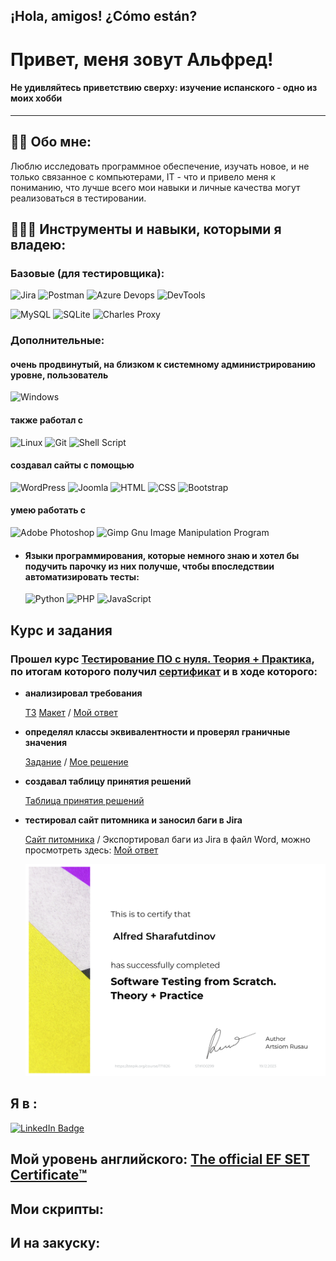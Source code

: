 ## ¡Hola, amigos! ¿Сómo están? 
# Привет, меня зовут Альфред!
#### Не удивляйтесь приветствию сверху: изучение испанского - одно из моих хобби
---

## 👨‍💻 Обо мне:

Люблю исследовать программное обеспечение, изучать новое, и не только связанное с компьютерами, IT - что и привело меня к пониманию, что лучше всего мои навыки и личные качества могут реализоваться в тестировании. 

##  :wrench::hammer::muscle: Инструменты и навыки, которыми я владею:
### Базовые (для тестировщика):
![Jira](https://img.shields.io/badge/jira-%230A0FFF.svg?style=for-the-badge&logo=jira&logoColor=white) ![Postman](https://img.shields.io/badge/Postman-FF6C37?style=for-the-badge&logo=postman&logoColor=white) ![Azure Devops](https://camo.githubusercontent.com/55de1c2c567f019f7c18b60ae94c655be9405c8156a720d012cd76c8d2bee17c/68747470733a2f2f696d672e736869656c64732e696f2f7374617469632f76313f7374796c653d666f722d7468652d6261646765266d6573736167653d417a7572652b4465764f707326636f6c6f723d303037384437266c6f676f3d417a7572652b4465764f7073266c6f676f436f6c6f723d464646464646266c6162656c3d) ![DevTools](https://img.shields.io/badge/DEVTOOLS---?style=for-the-badge&logo=Google%20Chrome&logoColor=white&labelColor=blue&color=blue)

![MySQL](https://img.shields.io/badge/mysql-%2300f.svg?style=for-the-badge&logo=mysql&logoColor=white) ![SQLite](https://img.shields.io/badge/sqlite-%2307405e.svg?style=for-the-badge&logo=sqlite&logoColor=white) ![Charles Proxy](https://camo.githubusercontent.com/396820e034d6fb664517a7f551f99fbf0f433359c5c0dfae7f2830354f5cffa6/68747470733a2f2f696d672e736869656c64732e696f2f7374617469632f76313f7374796c653d666f722d7468652d6261646765266d6573736167653d436861726c657326636f6c6f723d323232323232266c6f676f3d436861726c6573266c6f676f436f6c6f723d463346354635266c6162656c3d)

### Дополнительные:
#### очень продвинутый, на  близком к системному администрированию уровне, пользователь
![Windows](https://img.shields.io/badge/Windows-0078D6?style=for-the-badge&logo=windows&logoColor=white) 

#### также работал с

![Linux](https://img.shields.io/badge/Linux-FCC624?style=for-the-badge&logo=linux&logoColor=black) ![Git](https://img.shields.io/badge/git-%23F05033.svg?style=for-the-badge&logo=git&logoColor=white) ![Shell Script](https://img.shields.io/badge/shell_script-%23121011.svg?style=for-the-badge&logo=gnu-bash&logoColor=white)

#### создавал сайты с помощью

![WordPress](https://img.shields.io/badge/WordPress-%23117AC9.svg?style=for-the-badge&logo=WordPress&logoColor=white) ![Joomla](https://img.shields.io/badge/joomla-%235091CD.svg?style=for-the-badge&logo=joomla&logoColor=white) ![HTML](https://img.shields.io/badge/html-%23E34F26.svg?style=for-the-badge&logo=html&logoColor=white) ![CSS](https://img.shields.io/badge/css-%231572B6.svg?style=for-the-badge&logo=css&logoColor=white) ![Bootstrap](https://img.shields.io/badge/bootstrap-%238511FA.svg?style=for-the-badge&logo=bootstrap&logoColor=white) 

#### умею работать с

![Adobe Photoshop](https://img.shields.io/badge/adobe%20photoshop-%2331A8FF.svg?style=for-the-badge&logo=adobe%20photoshop&logoColor=white) ![Gimp Gnu Image Manipulation Program](https://img.shields.io/badge/Gimp-657D8B?style=for-the-badge&logo=gimp&logoColor=FFFFFF)
- #### Языки программирования, которые немного знаю и хотел бы подучить парочку из них получше, чтобы впоследствии автоматизировать тесты:
  ![Python](https://img.shields.io/badge/python-3670A0?style=for-the-badge&logo=python&logoColor=ffdd54) ![PHP](https://img.shields.io/badge/php-%23777BB4.svg?style=for-the-badge&logo=php&logoColor=white) ![JavaScript](https://img.shields.io/badge/javascript-%23323330.svg?style=for-the-badge&logo=javascript&logoColor=%23F7DF1E)
## Курс и задания
### Прошел курс [Тестирование ПО с нуля. Теория + Практика](https://stepik.org/course/171826), по итогам которого получил [сертификат](https://v2.coreapp.ai/certificate/pdf/6581bcc06df0ad82bf640888) и в ходе которого:

- **анализировал требования**
  
  [ТЗ](https://github.com/Vladislav-Mobile/Tasks/blob/main/%D0%9F%D1%83%D0%B1%D0%BB%D0%B8%D1%87%D0%BD%D0%BE%D0%B5%20%D0%B7%D0%B0%D0%B4%D0%B0%D0%BD%D0%B8%D0%B5%20-%20%D0%B4%D0%BE%D0%BA%D1%83%D0%BC%D0%B5%D0%BD%D1%82%D0%B0%D1%86%D0%B8%D1%8F%20%D0%BA%20%D0%BF%D1%80%D0%BE%D0%B5%D0%BA%D1%82%D1%83%20%D0%BF%D1%80%D0%B8%D0%BB%D0%BE%D0%B6%D0%B5%D0%BD%D0%B8%D1%8F%20%D0%B0%D1%80%D0%B5%D0%BD%D0%B4%D1%8B%20%D0%BA%D0%BE%D0%B2%D0%BE%D1%80%D0%BA%D0%B8%D0%BD%D0%B3%D0%BE%D0%B2%20_%D0%9A%D0%BE%D0%B2%D0%BE%D1%80%D0%B3%D0%BA%D0%B8%D0%BD%D0%B3%20Life_.pdf) [Макет](https://www.figma.com/file/xAk3bKNwyV8wcTQCXvofjP/%D0%9F%D1%83%D0%B1%D0%BB%D0%B8%D1%87%D0%BD%D0%BE%D0%B5-%D0%B7%D0%B0%D0%B4%D0%B0%D0%BD%D0%B8%D0%B5.-%D0%9C%D0%B0%D0%BA%D0%B5%D1%82-%D0%BC%D0%BE%D0%B1%D0%B8%D0%BB%D1%8C%D0%BD%D0%BE%D0%B3%D0%BE-%D0%BF%D1%80%D0%B8%D0%BB%D0%BE%D0%B6%D0%B5%D0%BD%D0%B8%D1%8F?type=design&node-id=0-1&mode=design) / [Мой ответ](https://1drv.ms/w/s!AmASr-HZ68UMg2iB_wNFKKhijqmT?e=gfEmWb)

- **определял классы эквивалентности и проверял граничные значения**
  
  [Задание](https://qa-ep-bva-practice-assignment.vercel.app/) / [Мое решение](https://1drv.ms/x/s!AmASr-HZ68UMgyckneGiFv5Vckbu?e=RWPJfV)

- **создавал таблицу принятия решений**
  
  [Таблица принятия решений](https://1drv.ms/x/s!AmASr-HZ68UMgyrITWn3tpOGqSvz?e=JdAUwO)

- **тестировал сайт питомника и заносил баги в Jira**
  
  [Сайт питомника](https://guru.qahacking.ru/) / Экспортировал баги из Jira в файл Word, можно просмотреть здесь: [Мой ответ](https://1drv.ms/w/s!AmASr-HZ68UMgz56kvuo8ZAfgwMg?e=kumaGo)

  ![сертификат](https://github.com/albusD0/albusD0/blob/main/media/6581bcc06df0ad82bf640888_001.png)
    

## Я в :

<a href="https://www.linkedin.com/in/alfred-sharafutdinov-8929032a5" target="_blank">
    <img src="https://img.shields.io/badge/LinkedIn-blue?style=for-the-badge&logo=linkedin&logoColor=white" alt="LinkedIn Badge"/>
  </a>

## Мой уровень английского: [The official EF SET Certificate™](https://www.efset.org/cert/rYuCgq)



## Мои скрипты:

## И на закуску:
